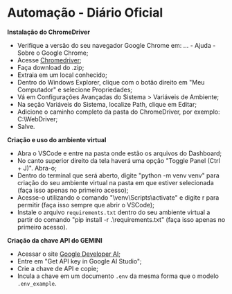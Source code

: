 # Automação - Diário Oficial

**Instalação do ChromeDriver**
- Verifique a versão do seu navegador Google Chrome em: ... - Ajuda - Sobre o Google Chrome;
- Acesse [Chromedriver](https://chromedriver.storage.googleapis.com/index.html?path=114.0.5735.90/](https://sites.google.com/chromium.org/driver/));
- Faça download do .zip;
- Extraia em um local conhecido;
- Dentro do Windows Explorer, clique com o botão direito em "Meu Computador" e selecione Propriedades;
- Vá em Configurações Avançadas do Sistema > Variáveis de Ambiente;
- Na seção Variáveis do Sistema, localize Path, clique em Editar;
- Adicione o caminho completo da pasta do ChromeDriver, por exemplo: C:\WebDriver;
- Salve.

**Criação e uso do ambiente virtual**
- Abra o VSCode e entre na pasta onde estão os arquivos do Dashboard;
- No canto superior direito da tela haverá uma opção "Toggle Panel (Ctrl + J)". Abra-o;
- Dentro do terminal que será aberto, digite "python -m venv venv" para criação do seu ambiente virtual na pasta em que estiver selecionada (faça isso apenas no primeiro acesso);
- Acesse-o utilizando o comando "\venv\Scripts\activate" e digite r para permitir (faça isso sempre que abrir o VSCode);
- Instale o arquivo `requirements.txt` dentro do seu ambiente virtual a partir do comando "pip install -r .\requirements.txt" (faça isso apenas no primeiro acesso).

**Criação da chave API do GEMINI**
- Acessar o site [Google Developer AI](https://ai.google.dev/);
- Entre em "Get API key in Google AI Studio";
- Crie a chave de API e copie;
- Incula a chave em um documento `.env` da mesma forma que o modelo `.env_example`.
